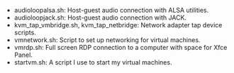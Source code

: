 * audioloopalsa.sh: Host-guest audio connection with ALSA utilities.
* audioloopjack.sh: Host-guest audio connection with JACK.
* kvm_tap_vmbridge.sh, kvm_tap_netbridge: Network adapter tap device scripts.
* vmnetwork.sh: Script to set up networking for virtual machines.
* vmrdp.sh: Full screen RDP connection to a computer with space for Xfce Panel.
* startvm.sh: A script I use to start my virtual machines.
